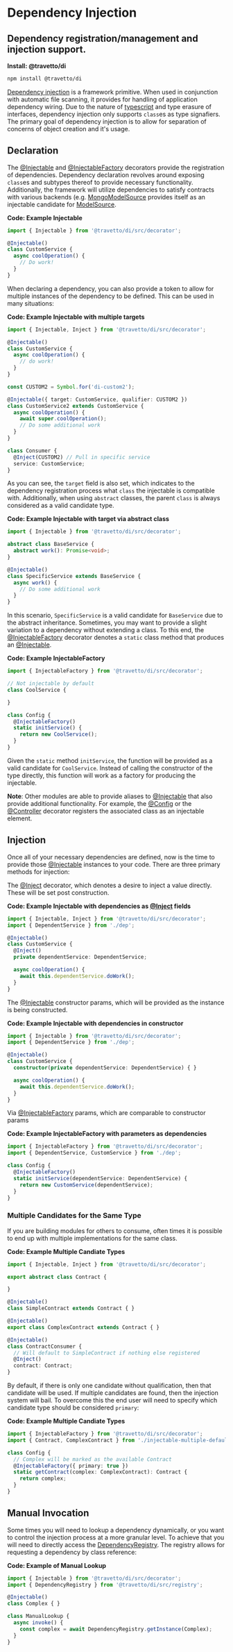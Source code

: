 # Dependency Injection
## Dependency registration/management and injection support.

**Install: @travetto/di**
```bash
npm install @travetto/di
```

[Dependency injection](https://en.wikipedia.org/wiki/Dependency_injection) is a framework primitive.  When used in conjunction with automatic file scanning, it provides for handling of application dependency wiring. Due to the nature of [typescript](https://typescriptlang.org) and type erasure of interfaces, dependency injection only supports `class`es as type signafiers. The primary goal of dependency injection is to allow for separation of concerns of object creation and it's usage.

## Declaration
The [@Injectable](https://github.com/travetto/travetto/tree/1.0.0-dev/module/di/src/decorator.ts#L29) and [@InjectableFactory](https://github.com/travetto/travetto/tree/1.0.0-dev/module/di/src/decorator.ts#L72) decorators provide the registration of dependencies.   Dependency declaration revolves around exposing `class`es and subtypes thereof to provide necessary functionality.  Additionally, the framework will utilize dependencies to satisfy contracts with various backends (e.g. [MongoModelSource](https://github.com/travetto/travetto/tree/1.0.0-dev/module/model-mongo/src/source.ts#L31) provides itself as an injectable candidate for [ModelSource](https://github.com/travetto/travetto/tree/1.0.0-dev/module/model/src/service/source.ts#L58).

**Code: Example Injectable**
```typescript
import { Injectable } from '@travetto/di/src/decorator';

@Injectable()
class CustomService {
  async coolOperation() {
    // Do work!
  }
}
```

When declaring a dependency, you can also provide a token to allow for multiple instances of the dependency to be defined.  This can be used in many situations:

**Code: Example Injectable with multiple targets**
```typescript
import { Injectable, Inject } from '@travetto/di/src/decorator';

@Injectable()
class CustomService {
  async coolOperation() {
    // do work!
  }
}

const CUSTOM2 = Symbol.for('di-custom2');

@Injectable({ target: CustomService, qualifier: CUSTOM2 })
class CustomService2 extends CustomService {
  async coolOperation() {
    await super.coolOperation();
    // Do some additional work
  }
}

class Consumer {
  @Inject(CUSTOM2) // Pull in specific service
  service: CustomService;
}
```

As you can see, the `target` field is also set, which indicates to the dependency registration process what `class` the injectable is compatible with.  Additionally, when using `abstract` classes, the parent `class` is always considered as a valid candidate type.

**Code: Example Injectable with target via abstract class**
```typescript
import { Injectable } from '@travetto/di/src/decorator';

abstract class BaseService {
  abstract work(): Promise<void>;
}

@Injectable()
class SpecificService extends BaseService {
  async work() {
    // Do some additional work
  }
}
```

In this scenario, `SpecificService` is a valid candidate for `BaseService` due to the abstract inheritance. Sometimes, you may want to provide a slight variation to  a dependency without extending a class.  To this end, the [@InjectableFactory](https://github.com/travetto/travetto/tree/1.0.0-dev/module/di/src/decorator.ts#L72) decorator denotes a `static` class method that produces an [@Injectable](https://github.com/travetto/travetto/tree/1.0.0-dev/module/di/src/decorator.ts#L29).

**Code: Example InjectableFactory**
```typescript
import { InjectableFactory } from '@travetto/di/src/decorator';

// Not injectable by default
class CoolService {

}

class Config {
  @InjectableFactory()
  static initService() {
    return new CoolService();
  }
}
```

Given the `static` method `initService`, the function will be provided as a valid candidate for `CoolService`.  Instead of calling the constructor of the type directly, this function will work as a factory for producing the injectable.

**Note**: Other modules are able to provide aliases to [@Injectable](https://github.com/travetto/travetto/tree/1.0.0-dev/module/di/src/decorator.ts#L29) that also provide additional functionality.  For example, the [@Config](https://github.com/travetto/travetto/tree/1.0.0-dev/module/config/src/decorator.ts#L9) or the [@Controller](https://github.com/travetto/travetto/tree/1.0.0-dev/module/rest/src/decorator/controller.ts#L10) decorator registers the associated class as an injectable element.

## Injection

Once all of your necessary dependencies are defined, now is the time to provide those [@Injectable](https://github.com/travetto/travetto/tree/1.0.0-dev/module/di/src/decorator.ts#L29) instances to your code.  There are three primary methods for injection:

The [@Inject](https://github.com/travetto/travetto/tree/1.0.0-dev/module/di/src/decorator.ts#L29) decorator, which denotes a desire to inject a value directly.  These will be set post construction.

**Code: Example Injectable with dependencies as [@Inject](https://github.com/travetto/travetto/tree/1.0.0-dev/module/di/src/decorator.ts#L29) fields**
```typescript
import { Injectable, Inject } from '@travetto/di/src/decorator';
import { DependentService } from './dep';

@Injectable()
class CustomService {
  @Inject()
  private dependentService: DependentService;

  async coolOperation() {
    await this.dependentService.doWork();
  }
}
```

The [@Injectable](https://github.com/travetto/travetto/tree/1.0.0-dev/module/di/src/decorator.ts#L29) constructor params, which will be provided as the instance is being constructed.

**Code: Example Injectable with dependencies in constructor**
```typescript
import { Injectable } from '@travetto/di/src/decorator';
import { DependentService } from './dep';

@Injectable()
class CustomService {
  constructor(private dependentService: DependentService) { }

  async coolOperation() {
    await this.dependentService.doWork();
  }
}
```

Via [@InjectableFactory](https://github.com/travetto/travetto/tree/1.0.0-dev/module/di/src/decorator.ts#L72) params, which are comparable to constructor params

**Code: Example InjectableFactory with parameters as dependencies**
```typescript
import { InjectableFactory } from '@travetto/di/src/decorator';
import { DependentService, CustomService } from './dep';

class Config {
  @InjectableFactory()
  static initService(dependentService: DependentService) {
    return new CustomService(dependentService);
  }
}
```

### Multiple Candidates for the Same Type

If you are building modules for others to consume, often times it is possible to end up with multiple implementations for the same class.  

**Code: Example Multiple Candiate Types**
```typescript
import { Injectable, Inject } from '@travetto/di/src/decorator';

export abstract class Contract {

}

@Injectable()
class SimpleContract extends Contract { }

@Injectable()
export class ComplexContract extends Contract { }

@Injectable()
class ContractConsumer {
  // Will default to SimpleContract if nothing else registered
  @Inject()
  contract: Contract;
}
```

By default, if there is only one candidate without qualification, then that candidate will be used.  If multiple candidates are found, then the injection system will bail.  To overcome this the end user will need to specify which candidate type should be considered `primary`:

**Code: Example Multiple Candiate Types**
```typescript
import { InjectableFactory } from '@travetto/di/src/decorator';
import { Contract, ComplexContract } from './injectable-multiple-default';

class Config {
  // Complex will be marked as the available Contract
  @InjectableFactory({ primary: true })
  static getContract(complex: ComplexContract): Contract {
    return complex;
  }
}
```

## Manual Invocation

Some times you will need to lookup a dependency dynamically, or you want to control the injection process at a more granular level. To achieve that you will need to directly access the [DependencyRegistry](https://github.com/travetto/travetto/tree/1.0.0-dev/module/di/src/registry.ts). The registry allows for requesting a dependency by class reference:

**Code: Example of Manual Lookup**
```typescript
import { Injectable } from '@travetto/di/src/decorator';
import { DependencyRegistry } from '@travetto/di/src/registry';

@Injectable()
class Complex { }

class ManualLookup {
  async invoke() {
    const complex = await DependencyRegistry.getInstance(Complex);
  }
}
```

